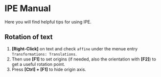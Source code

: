 # IPE Manual

Here you will find helpful tips for using IPE.

## Rotation of text

1. **[Right-Click]** on text and check ```affine``` under the menue entry ```Transformations: Translations```.
2. Then use **[F1]** to set origins (if needed, also the orientation with **[F2]**) to get a useful rotation point.
3. Press **[Ctrl] + [F1]** to hide origin axis.

